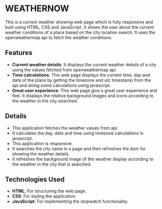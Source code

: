 # WEATHERNOW
This is a current weather showing web page which is fully responsive and built using HTML, CSS and JavaScript. It shows the user about the current weather conditions of a place based on the city location search. It uses the openweathermap api to fetch the weather conditions.

## Features
- **Current weather details**: It displays the current weather details of a city using the values fetched from openweathermap api.
- **Time calculations**: This web page displays the current time, day and date of the place by getting the timezone and utc timestamp from the api and doing some calculations using javascript.
- **Great user experience**: This web page give a great user experience and feel. It displays the relative background images and icons according to the weather in the city searched.

## Details
- This application fetches the weather values from api.
- It calculates the day, date and time using timezone calculations in javascript.
- This application is responsive.
- It searches the city name in a page and then refreshes the dom for showing the weather details.
- It refreshes the background image of the weather display according to the weather in the city that is searched.

## Technologies Used

- **HTML**: For structuring the web page.
- **CSS**: For styling the application.
- **JavaScript**: For implementing the stopwatch functionality.

  
